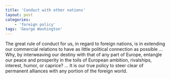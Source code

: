 ```yaml
---
title: 'Conduct with other nations'
layout: post
categories:
    - 'foreign policy'
tags: 'George Washington'
---
```


The great rule of conduct for us, in regard to foreign nations, is in extending our commercial relations to have as little political connection as possible … Why, by interweaving our destiny with that of any part of Europe, entangle our peace and prosperity in the toils of European ambition, rivalships, interest, humor, or caprice? … It is our true policy to steer clear of permanent alliances with any portion of the foreign world.